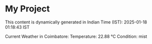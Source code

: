 # My Project

This content is dynamically generated in Indian Time (IST): 2025-01-18 01:18:43 IST


Current Weather in Coimbatore:
Temperature: 22.88 °C
Condition: mist
